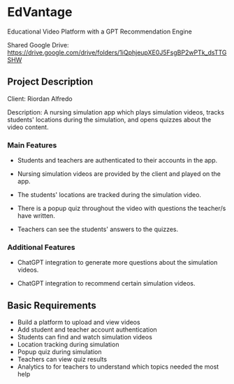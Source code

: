 # EdVantage
Educational Video Platform with a GPT Recommendation Engine

Shared Google Drive: https://drive.google.com/drive/folders/1iQphjeupXE0J5FsgBP2wPTk_dsTTGSHW

## Project Description
Client: Riordan Alfredo

Description: A nursing simulation app which plays simulation videos, tracks students' locations during the simulation,
and opens quizzes about the video content.

### Main Features

* Students and teachers are authenticated to their accounts in the app.

* Nursing simulation videos are provided by the client and played on the app.

* The students' locations are tracked during the simulation video.

* There is a popup quiz throughout the video with questions the teacher/s have written.

* Teachers can see the students' answers to the quizzes.

### Additional Features

* ChatGPT integration to generate more questions about the simulation videos.

* ChatGPT integration to recommend certain simulation videos.

## Basic Requirements

- Build a platform to upload and view videos
- Add student and teacher account authentication
- Students can find and watch simulation videos
- Location tracking during simulation
- Popup quiz during simulation
- Teachers can view quiz results
- Analytics to for teachers to understand which topics needed the most help
